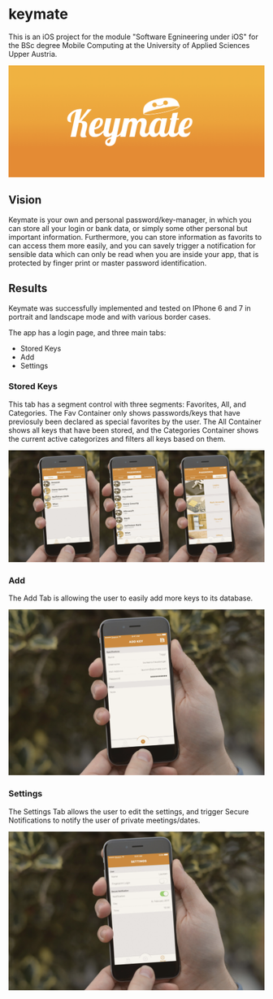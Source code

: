 # keymate
This is an iOS project for the module "Software Egnineering under iOS" for the BSc degree Mobile Computing at the University of Applied Sciences Upper Austria.

![](images/introduction.png)

## Vision
Keymate is your own and personal password/key-manager, in which you can store all your login or bank data, or simply some other personal but important information.
Furthermore, you can store information as favorits to can access them more easily, and you can savely trigger a notification for sensible data which can only be read when you are inside your app, that is protected by finger print or master password identification.


## Results
Keymate was successfully implemented and tested on IPhone 6 and 7 in portrait and landscape mode and with various border cases.

The app has a login page, and three main tabs:

- Stored Keys
- Add
- Settings

### Stored Keys

This tab has a segment control with three segments: Favorites, All, and Categories. 
The Fav Container only shows passwords/keys that have previosuly been declared as special favorites by the user. 
The All Container shows all keys that have been stored, and the Categories Container shows the current active categorizes and filters all keys based on them. 

![](images/app-information.png)

### Add
The Add Tab is allowing the user to easily add more keys to its database. 

![](images/app-add.png)

### Settings
The Settings Tab allows the user to edit the settings, and trigger Secure Notifications to notify the user of private meetings/dates. 

![](images/app-settings.png)
